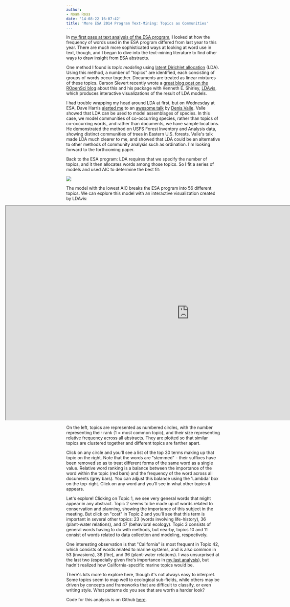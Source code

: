```yaml
---
author:
- Noam Ross
date: '14-08-22 16:07:42'
title: 'More ESA 2014 Program Text-Mining: Topics as Communities'
...
```


In [my first pass at text analysis of the ESA
program](http://www.noamross.net/blog/2014/7/24/esacorpuscompare.html), I looked
at how the frequency of words used in the ESA program differed from last year to
this year. There are much more sophisticated ways at looking at word use in
text, though, and I began to dive into the text-mining literature to find other
ways to draw insight from ESA abstracts.

One method I found is *topic modeling* using [latent Dirichlet
allocation](http://en.wikipedia.org/wiki/Latent_Dirichlet_allocation) (LDA).
Using this method, a number of "topics" are identified, each consisting of
groups of words occur together. Documents are treated as linear mixtures of
these topics. Carson Sievert recently wrote a [great blog post on the ROpenSci
blog](http://ropensci.org/blog/2014/04/16/topic-modeling-in-R/) about this and
his package with Kenneth E. Shirley,
[LDAvis](https://github.com/cpsievert/LDAvis), which produces interactive
visualizations of the result of LDA models.

I had trouble wrapping my head around LDA at first, but on Wednesday at ESA,
Dave Harris [alerted
me](https://twitter.com/davidjayharris/status/499660097715699713) to an [awesome
talk](http://eco.confex.com/eco/2014/webprogram/Paper46683.html) by [Denis
Valle](http://sfrc.ufl.edu/people/faculty/valle/). Valle showed that LDA can be
used to model assemblages of species. In this case, we model communities of
co-occurring species, rather than topics of co-occurring words, and rather than
documents, we have sample locations. He demonstrated the method on USFS Forest
Inventory and Analysis data, showing distinct communities of trees in Eastern
U.S. forests. Valle's talk made LDA much clearer to me, and showed that LDA
could be an alternative to other methods of community analysis such as
ordination. I'm looking forward to the forthcoming paper.

Back to the ESA program: LDA requires that we specify the number of topics, and
it then allocates words among those topics. So I fit a series of models and used
AIC to determine the best fit:

![](http://dl.dropbox.com/u/3356641/blogstuff/LDA_AIC.png)

The model with the lowest AIC breaks the ESA program into 56 different topics.
We can explore this model with an interactive visualization created by LDAvis:

<div style="margin-left:-200px; margin-right:-200px"><iframe src="http://www.noamross.net/esa_lda/index.html" width="1200" height="700"></iframe></div>

On the left, topics are represented as numbered circles, with the number
representing their rank (1 = most common topic), and their size representing
relative frequency across all abstracts. They are plotted so that similar topics
are clustered together and different topics are farther apart.

Click on any circle and you'll see a list of the top 30 terms making up that
topic on the right. Note that the words are "stemmed" - their suffixes have been
removed so as to treat different forms of the same word as a single value.
Relative word ranking is a balance between the importance of the word within the
topic (red bars) and the frequency of the word across all documents (grey bars).
You can adjust this balance using the 'Lambda' box on the top-right. Click on
any word and you'll see in what other topics it appears.

Let's explore! Clicking on Topic 1, we see very general words that might appear
in any abstract. Topic 2 seems to be made up of words related to conservation
and planning, showing the importance of this subject in the meeting. But click
on "cost" in Topic 2 and you'll see that this term is important in several other
topics: 23 (words involving life-history), 36 (plant-water relations), and 47
(behavioral ecology). Topic 3 consists of general words having to do with
methods, but nearby, topics 10 and 11 consist of words related to data
collection and modeling, respectively.

One interesting observation is that "California" is most frequent in Topic 42,
which consists of words related to marine systems, and is also common in 53
(invasions), 38 (fire), and 36 (plant-water relations). I was unsurprised at the
last two (especially given fire's importance in [my last
analysis](http://www.noamross.net/blog/2014/7/24/esacorpuscompare.html)), but
hadn't realized how California-specific marine topics would be.

There's lots more to explore here, though it's not always easy to interpret.
Some topics seem to map well to ecological sub-fields, while others may be
driven by concepts and frameworks that are difficult to classify, or even
writing style. What patterns do you see that are worth a harder look?

Code for this analysis is on Github [here](https://github.com/noamross/esaprog).
